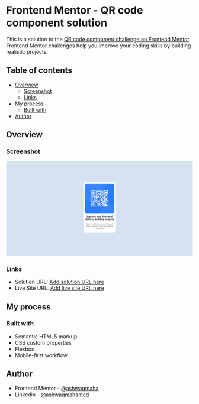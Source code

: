 # Frontend Mentor - QR code component solution

This is a solution to the [QR code component challenge on Frontend Mentor](https://www.frontendmentor.io/challenges/qr-code-component-iux_sIO_H). Frontend Mentor challenges help you improve your coding skills by building realistic projects. 

## Table of contents

- [Overview](#overview)
  - [Screenshot](#screenshot)
  - [Links](#links)
- [My process](#my-process)
  - [Built with](#built-with)
- [Author](#author)



## Overview

### Screenshot

![Design preview for the QR code component coding challenge](./screenshot/screenshot.png)
### Links

- Solution URL: [Add solution URL here](https://github.com/ashwaqmaha/qr-code-component)
- Live Site URL: [Add live site URL here](https://ashwaqmaha.github.io/qr-code-component/)

## My process

### Built with

- Semantic HTML5 markup
- CSS custom properties
- Flexbox
- Mobile-first workflow


## Author

- Frontend Mentor - [@ashwaqmaha](https://www.frontendmentor.io/profile/ashwaqmaha)
- Linkedin - [@ashwaqmahamed](https://www.linkedin.com/in/ashwaq-mahamed-581ab7299/)
